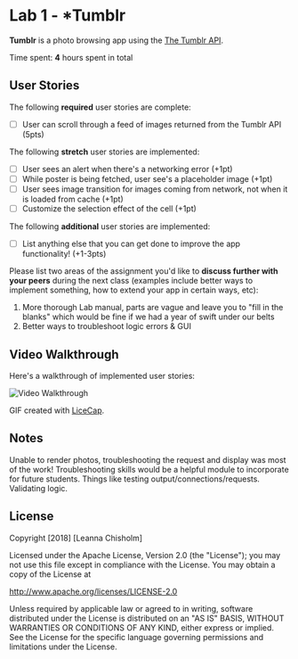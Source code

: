 # Lab 1 - *Tumblr

**Tumblr** is a photo browsing app using the [The Tumblr API](https://www.tumblr.com/docs/en/api/v2#posts).

Time spent: **4** hours spent in total

## User Stories

The following **required** user stories are complete:

- [ ] User can scroll through a feed of images returned from the Tumblr API (5pts)

The following **stretch** user stories are implemented:

- [ ] User sees an alert when there's a networking error (+1pt)
- [ ] While poster is being fetched, user see's a placeholder image (+1pt)
- [ ] User sees image transition for images coming from network, not when it is loaded from cache (+1pt)
- [ ] Customize the selection effect of the cell (+1pt)

The following **additional** user stories are implemented:

- [ ] List anything else that you can get done to improve the app functionality! (+1-3pts)

Please list two areas of the assignment you'd like to **discuss further with your peers** during the next class (examples include better ways to implement something, how to extend your app in certain ways, etc):

1. More thorough Lab manual, parts are vague and leave you to "fill in the blanks" which would be fine if we had a year of swift under our belts
2. Better ways to troubleshoot logic errors &  GUI

## Video Walkthrough

Here's a walkthrough of implemented user stories:

<img src='http://i.imgur.com/link/to/your/gif/file.gif' title='Video Walkthrough' width='' alt='Video Walkthrough' />

GIF created with [LiceCap](http://www.cockos.com/licecap/).

## Notes

Unable to render photos, troubleshooting the request and display was most of the work!
Troubleshooting skills would be a helpful module to incorporate for future students. Things like testing output/connections/requests. Validating logic.

## License

Copyright [2018] [Leanna Chisholm]

Licensed under the Apache License, Version 2.0 (the "License");
you may not use this file except in compliance with the License.
You may obtain a copy of the License at

http://www.apache.org/licenses/LICENSE-2.0

Unless required by applicable law or agreed to in writing, software
distributed under the License is distributed on an "AS IS" BASIS,
WITHOUT WARRANTIES OR CONDITIONS OF ANY KIND, either express or implied.
See the License for the specific language governing permissions and
limitations under the License.
